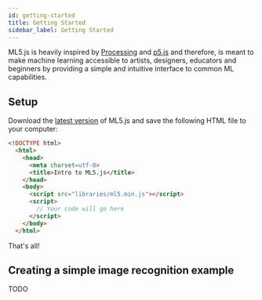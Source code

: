 ```yaml
---
id: getting-started
title: Getting Started
sidebar_label: Getting Started
---
```


ML5.js is heavily inspired by [Processing](https://processing.org/) and [p5.js](https://p5js.org/) and therefore, is meant to make machine learning accessible to artists, designers, educators and beginners by providing a simple and intuitive interface to common ML capabilities.

## Setup

Download the [latest version](https://github.com/ITPNYU/ml5) of ML5.js and save the following HTML file to your computer:

```html
<!DOCTYPE html>
  <html>
    <head>
      <meta charset=utf-8>
      <title>Intro to ML5.js</title>
    </head>
    <body>
      <script src="libraries/ml5.min.js"></script>
      <script>
        // Your code will go here 
      </script>
    </body>
  </html>
```

That's all!

## Creating a simple image recognition example

TODO